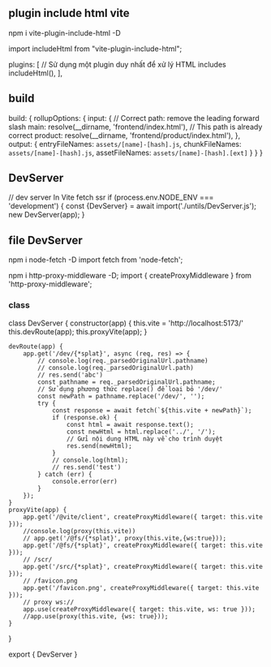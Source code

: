 ## plugin include html vite
npm i vite-plugin-include-html -D

import includeHtml from "vite-plugin-include-html";

plugins: [
        // Sử dụng một plugin duy nhất để xử lý HTML includes
        includeHtml(),
    ],

## build

build: {
        rollupOptions: {
            input: {
                // Correct path: remove the leading forward slash
                main: resolve(__dirname, 'frontend/index.html'),
                // This path is already correct
                product: resolve(__dirname, 'frontend/product/index.html'),
            },
            output: {
                entryFileNames: `assets/[name]-[hash].js`,
                chunkFileNames: `assets/[name]-[hash].js`,
                assetFileNames: `assets/[name]-[hash].[ext]`
            }
        }
    }

## DevServer

// dev server In Vite fetch ssr
if (process.env.NODE_ENV === 'development') {
    const {DevServer} = await import('./untils/DevServer.js');
    new DevServer(app);
}
## file DevServer

npm i node-fetch -D
import fetch from 'node-fetch';

npm i http-proxy-middleware -D;
import { createProxyMiddleware } from 'http-proxy-middleware';

### class
class DevServer {
    constructor(app) {
        this.vite = 'http://localhost:5173/'
        this.devRoute(app);
        this.proxyVite(app);
    }

    devRoute(app) {
        app.get('/dev/{*splat}', async (req, res) => {
            // console.log(req._parsedOriginalUrl.pathname)
            // console.log(req._parsedOriginalUrl.path)
            // res.send('abc')
            const pathname = req._parsedOriginalUrl.pathname;
            // Sử dụng phương thức replace() để loại bỏ '/dev/'
            const newPath = pathname.replace('/dev/', '');
            try {
                const response = await fetch(`${this.vite + newPath}`);
                if (response.ok) {
                    const html = await response.text();
                    const newHtml = html.replace('../', '/');
                    // Gửi nội dung HTML này về cho trình duyệt
                    res.send(newHtml);
                }
                // console.log(html);
                // res.send('test')
            } catch (err) {
                console.error(err)
            }
        });
    }
    proxyVite(app) {
        app.get('/@vite/client', createProxyMiddleware({ target: this.vite }));
        //console.log(proxy(this.vite))
        // app.get('/@fs/{*splat}', proxy(this.vite,{ws:true}));
        app.get('/@fs/{*splat}', createProxyMiddleware({ target: this.vite }));
        // /scr/ 
        app.get('/src/{*splat}', createProxyMiddleware({ target: this.vite }));
        // /favicon.png
        app.get('/favicon.png', createProxyMiddleware({ target: this.vite }));
        // proxy ws://
        app.use(createProxyMiddleware({ target: this.vite, ws: true }));
        //app.use(proxy(this.vite, {ws: true}));
    }
}

export { DevServer }

